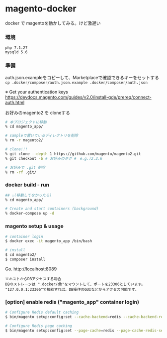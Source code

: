 # magento-docker

docker で magentoを動かしてみる。けど激遅い

### 環境
```
php 7.1.27
mysqld 5.6
```

### 準備
auth.json.exampleをコピーして、Marketplaceで確認できるキーをセットする  
`cp .docker/composer/auth.json.example .docker/composer/auth.json`

※ Get your authentication keys  
https://devdocs.magento.com/guides/v2.0/install-gde/prereq/connect-auth.html  

お好みのmagento2 を cloneする
```bash
# 本プロジェクトに移動
% cd magento_app/

# sampleで置いているディレクトリを削除
% rm -r magento2/

# clone!!!
% git clone --depth 1 https://github.com/magento/magento2.git
% git checkout -b # お好みのタグ #　e.g.)2.2.6

# お好みで .git 削除
% rm -rf .git/
```

### docker build - run
```bash
## ↓(移動してなかったら)
% cd magento_app/

# Create and start containers (background)
% docker-compose up -d
```

### magento setup & usage
```bash
# container login
$ docker exec -it magento_app /bin/bash

# install
$ cd magento2/
$ composer install
```

Go. http://localhost:8089  

```text
※ホストからDBアクセスする場合
DBのストレージは ".docker/db"をマウントして、ポートを23306としています。 
"127.0.0.1:23306"で接続すれば、DB操作のGUIなどからアクセス可能です。
```

### [option] enable redis ("magento_app" container login)
```bash
# Configure Redis default caching
$ bin/magento setup:config:set --cache-backend=redis --cache-backend-redis-server=magento_app_redis

# Configure Redis page caching
$ bin/magento setup:config:set --page-cache=redis --page-cache-redis-server=magento_app_redis --page-cache-redis-db=1
```
